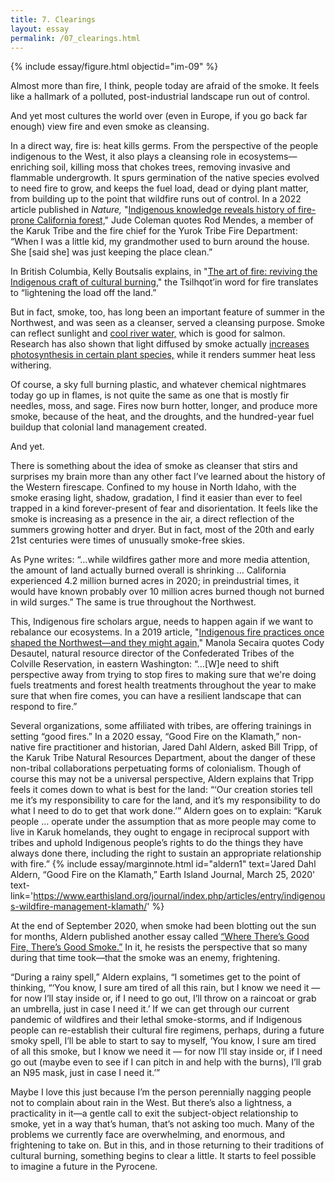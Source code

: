 ```yaml
---
title: 7. Clearings
layout: essay
permalink: /07_clearings.html
---
```


{% include essay/figure.html objectid="im-09" %}

Almost more than fire, I think, people today are afraid of the smoke. It feels like a hallmark of a polluted, post-industrial landscape run out of control. 

And yet most cultures the world over (even in Europe, if you go back far enough) view fire and even smoke as cleansing. 

In a direct way, fire is: heat kills germs. From the perspective of the people indigenous to the West, it also plays a cleansing role in ecosystems—enriching soil, killing moss that chokes trees, removing invasive and flammable undergrowth. It spurs germination of the native species evolved to need fire to grow, and keeps the fuel load, dead or dying plant matter, from building up to the point that wildfire runs out of control. In a 2022 article published in *Nature,* "[Indigenous knowledge reveals history of fire-prone California forest,](https://www.nature.com/articles/d41586-022-01232-x)" Jude Coleman quotes Rod Mendes, a member of the Karuk Tribe and the fire chief for the Yurok Tribe Fire Department: “When I was a little kid, my grandmother used to burn around the house. She [said she] was just keeping the place clean.” 

In British Columbia, Kelly Boutsalis explains, in "[The art of fire: reviving the Indigenous craft of cultural burning,](https://thenarwhal.ca/indigenous-cultural-burning/)" the Tsilhqot’in word for fire translates to “lightening the load off the land.”

But in fact, smoke, too, has long been an important feature of summer in the Northwest, and was seen as a cleanser, served a cleansing purpose. Smoke can reflect sunlight and [cool river water,](https://agupubs.onlinelibrary.wiley.com/doi/full/10.1029/2018WR022964) which is good for salmon. Research has also shown that light diffused by smoke actually [increases photosynthesis in certain plant species,](https://eos.org/research-spotlights/wildfire-smoke-boosts-photosynthetic-efficiency) while it renders summer heat less withering. 

Of course, a sky full burning plastic, and whatever chemical nightmares today go up in flames, is not quite the same as one that is mostly fir needles, moss, and sage. Fires now burn hotter, longer, and produce more smoke, because of the heat, and the droughts, and the hundred-year fuel buildup that colonial land management created.

And yet. 

There is something about the idea of smoke as cleanser that stirs and surprises my brain more than any other fact I’ve learned about the history of the Western firescape. Confined to my house in North Idaho, with the smoke erasing light, shadow, gradation, I find it easier than ever to feel trapped in a kind forever-present of fear and disorientation. It feels like the smoke is increasing as a presence in the air, a direct reflection of the summers growing hotter and dryer. But in fact, most of the 20th and early 21st centuries were times of unusually smoke-free skies. 

As Pyne writes: “…while wildfires gather more and more media attention, the amount of land actually burned overall is shrinking … California experienced 4.2 million burned acres in 2020; in preindustrial times, it would have known probably over 10 million acres burned though not burned in wild surges.” The same is true throughout the Northwest.

This, Indigenous fire scholars argue, needs to happen again if we want to rebalance our ecosystems. In a 2019 article, "[Indigenous fire practices once shaped the Northwest—and they might again,](https://crosscut.com/focus/2019/09/indigenous-fire-practices-once-shaped-northwest-and-they-might-again)" Manola Secaira quotes Cody Desautel, natural resource director of the Confederated Tribes of the Colville Reservation, in eastern Washington: “…[W]e need to shift perspective away from trying to stop fires to making sure that we're doing fuels treatments and forest health treatments throughout the year to make sure that when fire comes, you can have a resilient landscape that can respond to fire.” 

Several organizations, some affiliated with tribes, are offering trainings in setting “good fires.” In a 2020 essay, “Good Fire on the Klamath,” non-native fire practitioner and historian, Jared Dahl Aldern, asked Bill Tripp, of the Karuk Tribe Natural Resources Department, about the danger of these non-tribal collaborations perpetuating forms of colonialism. Though of course this may not be a universal perspective, Aldern explains that Tripp feels it comes down to what is best for the land: “‘Our creation stories tell me it’s my responsibility to care for the land, and it’s my responsibility to do what I need to do to get that work done.’” Aldern goes on to explain: “Karuk people … operate under the assumption that as more people may come to live in Karuk homelands, they ought to engage in reciprocal support with tribes and uphold Indigenous people’s rights to do the things they have always done there, including the right to sustain an appropriate relationship with fire.”
{% include essay/marginnote.html id="aldern1" text='Jared Dahl Aldern, “Good Fire on the Klamath,” Earth Island Journal, March 25, 2020' text-link='https://www.earthisland.org/journal/index.php/articles/entry/indigenous-wildfire-management-klamath/' %}

At the end of September 2020, when smoke had been blotting out the sun for months, Aldern published another essay called [“Where There’s Good Fire, There’s Good Smoke.”](https://baynature.org/2020/09/30/where-theres-good-fire-theres-good-smoke/) In it, he resists the perspective that so many during that time took—that the smoke was an enemy, frightening.

“During a rainy spell,” Aldern explains, “I sometimes get to the point of thinking, “‘You know, I sure am tired of all this rain, but I know we need it — for now I’ll stay inside or, if I need to go out, I’ll throw on a raincoat or grab an umbrella, just in case I need it.’ If we can get through our current pandemic of wildfires and their lethal smoke-storms, and if Indigenous people can re-establish their cultural fire regimens, perhaps, during a future smoky spell, I’ll be able to start to say to myself, ‘You know, I sure am tired of all this smoke, but I know we need it — for now I’ll stay inside or, if I need go out (maybe even to see if I can pitch in and help with the burns), I’ll grab an N95 mask, just in case I need it.’”

Maybe I love this just because I’m the person perennially nagging people not to complain about rain in the West. But there’s also a lightness, a practicality in it—a gentle call to exit the subject-object relationship to smoke, yet in a way that’s human, that’s not asking too much. Many of the problems we currently face are overwhelming, and enormous, and frightening to take on. But in this, and in those returning to their traditions of cultural burning, something begins to clear a little. It starts to feel possible to imagine a future in the Pyrocene.
